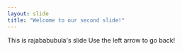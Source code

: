 ```yaml
---
layout: slide
title: "Welcome to our second slide!"
---
```

This is rajababubula's slide
Use the left arrow to go back!